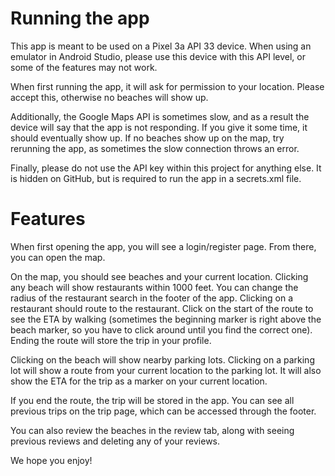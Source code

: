 # Running the app 
This app is meant to be used on a Pixel 3a API 33 device. When using an emulator in Android Studio, please use this device with this API level, or some of the features may not work.

When first running the app, it will ask for permission to your location. Please accept this, otherwise no beaches will show up. 

Additionally, the Google Maps API is sometimes slow, and as a result the device will say that the app is not responding. If you give it some time, it should eventually show up. If no beaches show up on the map, try rerunning the app, as sometimes the slow connection throws an error.

Finally, please do not use the API key within this project for anything else. It is hidden on GitHub, but is required to run the app in a secrets.xml file.

# Features
When first opening the app, you will see a login/register page. From there, you can open the map. 

On the map, you should see beaches and your current location. Clicking any beach will show restaurants within 1000 feet. You can change the radius of the restaurant search in the footer of the app. Clicking on a restaurant should route to the restaurant. Click on the start of the route to see the ETA by walking (sometimes the beginning marker is right above the beach marker, so you have to click around until you find the correct one). Ending the route will store the trip in your profile. 

Clicking on the beach will show nearby parking lots. Clicking on a parking lot will show a route from your current location to the parking lot. It will also show the ETA for the trip as a marker on your current location. 

If you end the route, the trip will be stored in the app. You can see all previous trips on the trip page, which can be accessed through the footer.

You can also review the beaches in the review tab, along with seeing previous reviews and deleting any of your reviews.

We hope you enjoy! 

